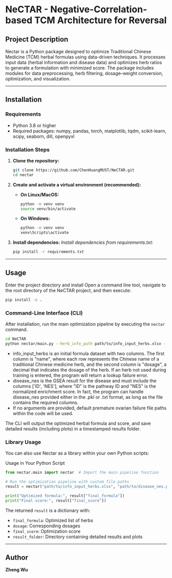 # NeCTAR - Negative-Correlation-based TCM Architecture for Reversal

## Project Description

Nectar is a Python package designed to optimize Traditional Chinese Medicine (TCM) herbal formulas using data-driven techniques. It processes input data (herbal information and disease data) and optimizes herb ratios to generate a formulation with minimized score. The package includes modules for data preprocessing, herb filtering, dosage–weight conversion, optimization, and visualization.

---

## Installation

### Requirements
- Python 3.8 or higher
- Required packages: numpy, pandas, torch, matplotlib, tqdm, scikit-learn, scipy, seaborn, dill, openpyxl  

### Installation Steps

1. **Clone the repository:**
   ```bash
   git clone https://github.com/ChenHuangMUST/NeCTAR.git
   cd nectar
   ```

2. **Create and activate a virtual environment (recommended):**

    - **On Linux/MacOS:**
      ```bash
      python -m venv venv
      source venv/bin/activate
      ```
    - **On Windows:**
      ```bash
      python -m venv venv
      venv\Scripts\activate
      ```

3. **Install dependencies:**
   *Install dependencies from requirements.txt:*
   ```bash
   pip install -r requirements.txt
   ```

---

## Usage

Enter the project directory and install
Open a command line tool, navigate to the root directory of the NeCTAR project, and then execute:
```bash
pip install -e .
```

### Command-Line Interface (CLI)

After installation, run the main optimization pipeline by executing the `nectar` command.  

```bash
cd NeCTAR
python nectar/main.py --herb_info_path path/to/info_input_herbs.xlsx --disease_data_path path/to/disease_nes.pkl
```
- info_input_herbs is an initial formula dataset with two columns. The first column is "name", where each row represents the Chinese name of a traditional Chinese medicine herb, and the second column is "dosage", a decimal that indicates the dosage of the herb. If an herb not used during training is entered, the program will return a lookup failure error.
- disease_nes is the GSEA result for the disease and must include the columns ['ID', 'NES'], where "ID" is the pathway ID and "NES" is the normalized enrichment score. In fact, the program can handle disease_nes provided either in the .pkl or .txt format, as long as the file contains the required columns.
- If no arguments are provided, default premature ovarian failure file paths within the code will be used. 

The CLI will output the optimized herbal formula and score, and save detailed results (including plots) in a timestamped results folder.  

### Library Usage

You can also use Nectar as a library within your own Python scripts:

Usage in Your Python Script
```python
from nectar.main import nectar  # Import the main pipeline function

# Run the optimization pipeline with custom file paths
result = nectar("path/to/info_input_herbs.xlsx", "path/to/disease_nes.pkl")

print("Optimized formula:", result["final_formula"])
print("Final score:", result["final_score"])
```

The returned `result` is a dictionary with:
- `final_formula`: Optimized list of herbs  
- `dosage`: Corresponding dosages  
- `final_score`: Optimization score  
- `result_folder`: Directory containing detailed results and plots  

---

## Author
**Zheng Wu**
